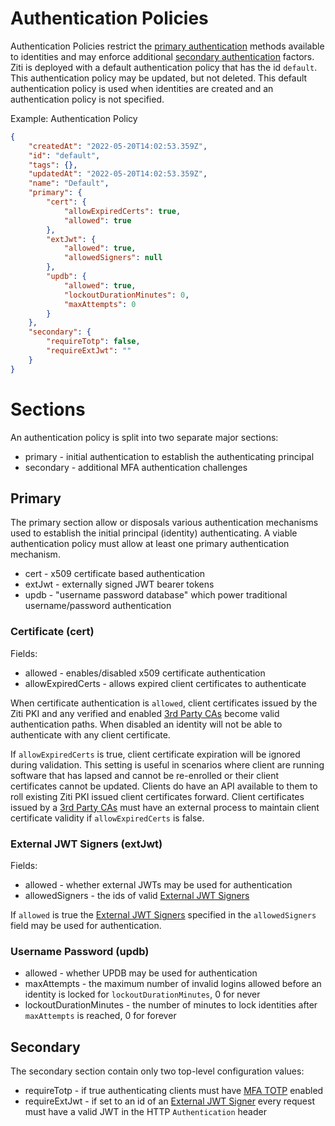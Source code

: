# Authentication Policies

Authentication Policies restrict the [primary authentication](auth#primary-authentication) methods available to 
identities and may enforce additional [secondary authentication](auth#secondary-authentication) factors. Ziti is
deployed with a default authentication policy that has the id `default`. This authentication policy may be updated,
but not deleted. This default authentication policy is used when identities are created and an authentication
policy is not specified.


Example: Authentication Policy
```json
{
    "createdAt": "2022-05-20T14:02:53.359Z",
    "id": "default",
    "tags": {},
    "updatedAt": "2022-05-20T14:02:53.359Z",
    "name": "Default",
    "primary": {
        "cert": {
            "allowExpiredCerts": true,
            "allowed": true
        },
        "extJwt": {
            "allowed": true,
            "allowedSigners": null
        },
        "updb": {
            "allowed": true,
            "lockoutDurationMinutes": 0,
            "maxAttempts": 0
        }
    },
    "secondary": {
        "requireTotp": false,
        "requireExtJwt": ""
    }
}
```


# Sections

An authentication policy is split into two separate major sections:

- primary - initial authentication to establish the authenticating principal
- secondary - additional MFA authentication challenges

## Primary

The primary section allow or disposals various authentication mechanisms used to establish the initial principal
(identity) authenticating. A viable authentication policy must allow at least one primary authentication mechanism.

- cert - x509 certificate based authentication
- extJwt - externally signed JWT bearer tokens
- updb - "username password database" which power traditional username/password authentication

### Certificate (cert)

Fields:
- allowed - enables/disabled x509 certificate authentication
- allowExpiredCerts - allows expired client certificates to authenticate

When certificate authentication is `allowed`, client certificates issued by the Ziti PKI and any verified and enabled
[3rd Party CAs](third-party-cas) become valid authentication paths. When disabled an identity will not be able
to authenticate with any client certificate.

If `allowExpiredCerts` is true, client certificate expiration will be ignored during validation. This setting is 
useful in scenarios where client are running software that has lapsed and cannot be re-enrolled or their client
certificates cannot be updated. Clients do have an API available to them to roll existing Ziti PKI issued client 
certificates forward. Client certificates issued by a [3rd Party CAs](third-party-cas) must have an external
process to maintain client certificate validity if `allowExpiredCerts` is false.


### External JWT Signers (extJwt)

Fields:

- allowed - whether external JWTs may be used for authentication
- allowedSigners - the ids of valid [External JWT Signers](external-jwt-signers)

If `allowed` is true the [External JWT Signers](external-jwt-signers) specified in the `allowedSigners` field
may be used for authentication.

### Username Password (updb)

- allowed - whether UPDB may be used for authentication
- maxAttempts - the maximum number of invalid logins allowed before an identity is locked for `lockoutDurationMinutes`, 0 for never
- lockoutDurationMinutes - the number of minutes to lock identities after `maxAttempts` is reached, 0 for forever

## Secondary

The secondary section contain only two top-level configuration values:

- requireTotp - if true authenticating clients must have [MFA TOTP](totp) enabled
- requireExtJwt - if set to an id of an [External JWT Signer](external-jwt-signers) every request must have a valid JWT in the HTTP `Authentication` header